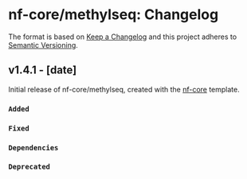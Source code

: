 # nf-core/methylseq: Changelog

The format is based on [Keep a Changelog](http://keepachangelog.com/en/1.0.0/)
and this project adheres to [Semantic Versioning](http://semver.org/spec/v2.0.0.html).

## v1.4.1 - [date]

Initial release of nf-core/methylseq, created with the [nf-core](http://nf-co.re/) template.

### `Added`

### `Fixed`

### `Dependencies`

### `Deprecated`
